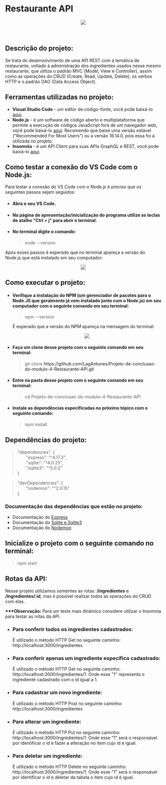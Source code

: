 # Restaurante API
<div align="center">
  <img src="https://user-images.githubusercontent.com/93675800/159186876-578532be-1065-4337-8b67-9c14f6e55eef.jpg">
</div>
<br><br>

<h2>Descrição do projeto:</h2>
<p>
  Se trata do desenvolvimento de uma API REST com a temática de restaurante, voltado à administração dos ingredientes usados nesse mesmo restaurante, que utiliza o padrão MVC (Model, View e Controller), assim como as operações do CRUD (Create, Read, Update, Delete), os verbos
  HTTP e o padrão DAO (Data Access Object).
</p>

<h2>Ferramentas utilizadas no projeto:</h2>
<ul>
  <li><strong>Visual Studio Code</strong> - um editor de código-fonte, você pode baixá-lo <a href="https://code.visualstudio.com/">aqui</a>.</li>
  <li><strong>Node.js</strong> - é um software de código aberto e multiplataforma que permite a execução de códigos JavaScript fora de um navegador web, você pode baixá-lo <a href="https://nodejs.org/en/">aqui</a>. Recomendo que baixe uma versão estável ("Recommended For Most Users") ou a versão 16.14.0, pois essa foi a utilizada no projeto.</li>
  <li><strong>Insomnia</strong> - é um API Client para suas APIs GraphQL e REST, você pode baixá-lo <a href="https://insomnia.rest/download">aqui</a>.</li>
</ul>

<h2>Como testar a conexão do VS Code com o Node.js:</h2>
<div>
  <p>
    Para testar a conexão do VS Code com o Node.js é preciso que os seguintes passos sejam seguidos:
    <ul>
      <li><h4>Abra o seu VS Code.</h4></li>
      <li><h4>Na página de apresentação/inicialização do programa utilize as teclas de atalho "Ctrl + j" para abrir o terminal.</h4></li>
      <li>
        <h4>No terminal digite o comando:</h4>
        <blockquote>
          node --version
        </blockquote>
      </li>
    </ul>
    <p>
      Após esses passos é esperado que no terminal apareça a versão do Node.js que está instalado em seu computador:<br>
    </p>
    <div align="center">
      <img src="https://user-images.githubusercontent.com/93675800/159189242-4b250d74-d25e-4ed1-80f8-54be1483196c.jpg">
    </div>
  </p>
</div>

<h2>Como executar o projeto:</h2>
<ul>
  <li>
    <h4>Verifique a instalação do NPM (um gerenciador de pacotes para o Node.JS que geralmente já vem instalado junto com o Node.js) em seu computador com o seguinte comando em seu terminal:</h4>
    <blockquote>
      npm --version
    </blockquote>
    <p>É esperado que a versão do NPM apareça na mensagem do terminal:</p>
    <div align="center">
      <img src="https://user-images.githubusercontent.com/93675800/159192071-1810483e-45d1-4915-8b0d-c94eed4836db.jpg">
    </div>
  </li>
  <li>
    <h4>Faça um clone desse projeto com o seguinte comando em seu terminal:</h4>
    <blockquote>
      git clone <a textDecoration="none">https://github.com/LagAntunes/Projeto-de-conclusao-do-modulo-4-Restaurante-API.git</a>
    </blockquote>
  </li>
  <li>
    <h4>Entre na pasta desse projeto com o seguinte comando em seu terminal:</h4>
    <blockquote>
      cd Projeto-de-conclusao-do-modulo-4-Restaurante-API
    </blockquote>
  </li>
  <li>
    <h4>Instale as dependências especificadas no próximo tópico com o seguinte comando:</h4>
    <blockquote>
      npm install
    </blockquote>
  </li>
</ul>

<h2>Dependências do projeto:</h2>
<blockquote>
   "dependencies": {<br>
   &nbsp;&nbsp;&nbsp;&nbsp;&nbsp;&nbsp;&nbsp;"express": "^4.17.3",<br>
   &nbsp;&nbsp;&nbsp;&nbsp;&nbsp;&nbsp;&nbsp;"sqlite": "^4.0.25",<br>
   &nbsp;&nbsp;&nbsp;&nbsp;&nbsp;&nbsp;&nbsp;"sqlite3": "^5.0.2"<br>
  }
</blockquote>

<blockquote>
   "devDependencies": {<br>
   &nbsp;&nbsp;&nbsp;&nbsp;&nbsp;&nbsp;&nbsp;"nodemon": "^2.0.15"<br>
  }
</blockquote>
<h3>Documentação das dependências que estão no projeto:</h3>
<ul>
  <li>
    Documentação do <a href="https://www.npmjs.com/package/express">Express</a>
  </li>
  <li>
    Documentação do <a href="https://www.npmjs.com/package/sqlite">Sqlite e Sqlite3</a>
  </li>
  <li>
    Documentação do <a href="https://www.npmjs.com/package/nodemon">Nodemon</a>
  </li>
</ul>

<h2>Inicialize o projeto com o seguinte comando no terminal:</h2>
    <blockquote>
      npm start
    </blockquote>

<h2>Rotas da API:</h2>
<p>Nesse projeto utilizamos somentes as rotas: <strong>/ingredientes</strong> e <strong>/ingredientes/:id</strong>, mas é possível realizar todos as operações do CRUD com elas. </p>
<p><strong>***Observação:</strong> Para um teste mais dinâmico considere utilizar o Insomnia para testar as rotas da API.</p>

<ul>
  <li>
    <h3>Para conferir todos os ingredientes cadastrados:</h3>
    <p>É utilizado o método HTTP Get no seguinte caminho: <a textDecoration="none">http://localhost:3000/ingredientes</a></p>
  </li>
  <li>
    <h3>Para conferir apenas um ingrediente específico cadastrado:</h3>
    <p>É utilizado o método HTTP Get no seguinte caminho: <a textDecoration="none">http://localhost:3000/ingredientes/1</a>. Onde esse "1" representa o ingrediente cadastrado com o id igual a 1.</p>
  </li>
  <li>
    <h3>Para cadastrar um novo ingrediente:</h3>
    <p>É utilizado o método HTTP Post no seguinte caminho: <a textDecoration="none">http://localhost:3000/ingredientes</a></p>
  </li>
  <li>
    <h3>Para alterar um ingrediente:</h3>
    <p>É utilizado o método HTTP Put no seguinte caminho: <a textDecoration="none">http://localhost:3000/ingredientes/1</a>. Onde esse "1" será o responsável por identificar o id e fazer a alteração no item cujo id é igual.</p>
  </li>
  <li>
    <h3>Para deletar um ingrediente:</h3>
    <p>É utilizado o método HTTP Delete no seguinte caminho: <a textDecoration="none">http://localhost:3000/ingredientes/1</a>. Onde esse "1" será o responsável por identificar o id e deletar da tabela o item cujo id é igual.</p>
  </li>
</ul>

